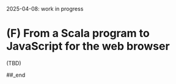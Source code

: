 2025-04-08: work in progress

# (F) From a Scala program to JavaScript for the web browser

(TBD)

##_end
